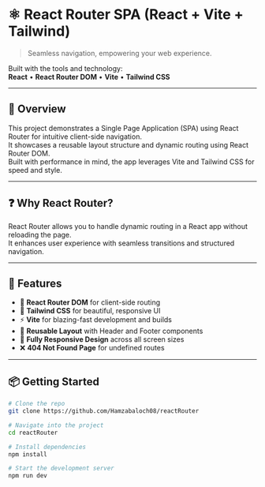 # ⚛️ React Router SPA (React + Vite + Tailwind)

> Seamless navigation, empowering your web experience.

Built with the tools and technology:  
**React** • **React Router DOM** • **Vite** • **Tailwind CSS**

---

## 📖 Overview

This project demonstrates a Single Page Application (SPA) using React Router for intuitive client-side navigation.  
It showcases a reusable layout structure and dynamic routing using React Router DOM.  
Built with performance in mind, the app leverages Vite and Tailwind CSS for speed and style.

---

## ❓ Why React Router?

React Router allows you to handle dynamic routing in a React app without reloading the page.  
It enhances user experience with seamless transitions and structured navigation.

---

## 🚀 Features

- 🔗 **React Router DOM** for client-side routing  
- 🎨 **Tailwind CSS** for beautiful, responsive UI  
- ⚡ **Vite** for blazing-fast development and builds  
- 🧩 **Reusable Layout** with Header and Footer components  
- 📱 **Fully Responsive Design** across all screen sizes  
- ❌ **404 Not Found Page** for undefined routes  

---

## 📦 Getting Started

```bash
# Clone the repo
git clone https://github.com/Hamzabaloch08/reactRouter

# Navigate into the project
cd reactRouter

# Install dependencies
npm install

# Start the development server
npm run dev


